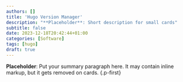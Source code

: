 ```yaml
---
authors: []
title: 'Hugo Version Manager'
description: "**Placeholder**: Short description for small cards"
subtitle: false
date: 2023-12-18T20:42:44+01:00
categories: [Software]
tags: [hugo]
draft: true
---
```


**Placeholder**: Put your summary paragraph here. It may contain inline markup, but it gets removed on cards.
{.p-first}
<!--more-->
